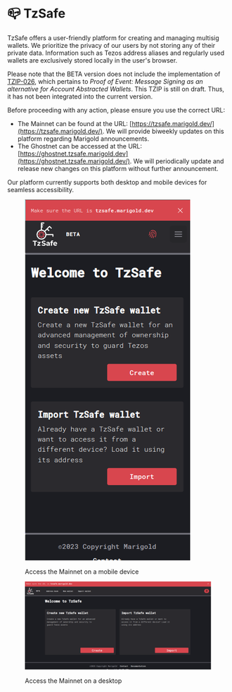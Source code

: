 # 📪 TzSafe

TzSafe offers a user-friendly platform for creating and managing multisig wallets. We prioritize the privacy of our users by not storing any of their private data. Information such as Tezos address aliases and regularly used wallets are exclusively stored locally in the user's browser.

Please note that the BETA version does not include the implementation of [TZIP-026](https://gitlab.com/tezos/tzip/-/merge\_requests/202/diffs), which pertains to _Proof of Event: Message Signing as an alternative for Account Abstracted Wallets_. This TZIP is still on draft. Thus, it has not been integrated into the current version.

Before proceeding with any action, please ensure you use the correct URL:&#x20;

* The Mainnet can be found at the URL: [https://tzsafe.marigold.dev/](https://tzsafe.marigold.dev/). We will provide biweekly updates on this platform regarding Marigold announcements.
* The Ghostnet can be accessed at the URL: [https://ghostnet.tzsafe.marigold.dev](https://ghostnet.tzsafe.marigold.dev/). We will periodically update and release new changes on this platform without further announcement.&#x20;

&#x20;Our platform currently supports both desktop and mobile devices for seamless accessibility.

<figure><img src=".gitbook/assets/image (37).png" alt=""><figcaption><p>Access the Mainnet on a mobile device</p></figcaption></figure>

<div data-full-width="true">

<figure><img src=".gitbook/assets/image (22).png" alt=""><figcaption><p>Access the Mainnet on a desktop</p></figcaption></figure>

</div>
